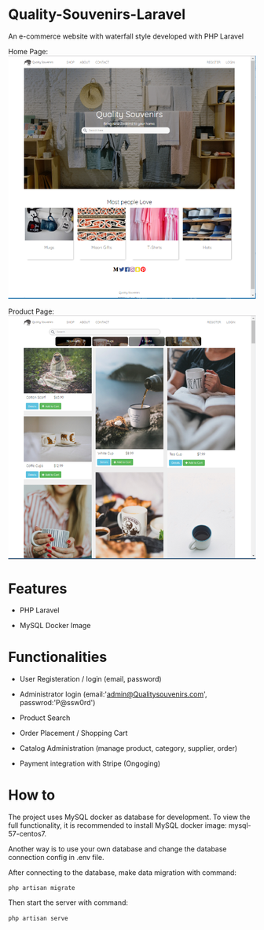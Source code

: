 
# Quality-Souvenirs-Laravel

An e-commerce website with waterfall style developed with PHP Laravel

Home Page:
![homepage](doc/QualitySouvenirs.png)

Product Page:
![product](doc/QS.png)

# Features

- PHP Laravel

- MySQL Docker Image

# Functionalities

- User Registeration / login (email, password)

- Administrator login (email:'admin@Qualitysouvenirs.com', passwrod:'P@ssw0rd')

- Product Search

- Order Placement / Shopping Cart

- Catalog Administration (manage product, category, supplier, order)

- Payment integration with Stripe (Ongoging)


# How to

The project uses MySQL docker as database for development. To view the full functionality, it is recommended to install MySQL docker image: mysql-57-centos7.

Another way is to use your own database and change the database connection config in .env file.

After connecting to the database, make data migration with command:

```
php artisan migrate
```
Then start the server with command:

``
php artisan serve
``
